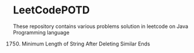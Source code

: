 # LeetCodePOTD
These repository contains various problems solution in leetcode on Java Programming language

1750. Minimum Length of String After Deleting Similar Ends
